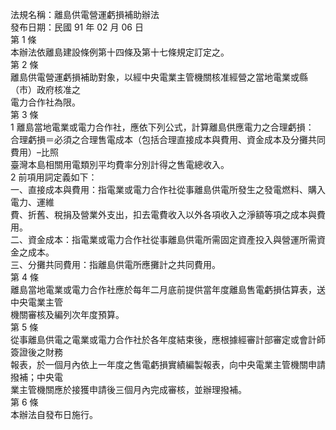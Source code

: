 法規名稱：離島供電營運虧損補助辦法  
發布日期：民國 91 年 02 月 06 日  
第 1 條  
本辦法依離島建設條例第十四條及第十七條規定訂定之。  
第 2 條  
離島供電營運虧損補助對象，以經中央電業主管機關核准經營之當地電業或縣（市）政府核准之  
電力合作社為限。  
第 3 條  
1 離島當地電業或電力合作社，應依下列公式，計算離島供應電力之合理虧損：  
合理虧損＝必須之合理售電成本（包括合理直接成本與費用、資金成本及分攤共同費用）–比照  
臺灣本島相關用電類別平均費率分別計得之售電總收入。  
2 前項用詞定義如下：  
一、直接成本與費用：指電業或電力合作社從事離島供電所發生之發電燃料、購入電力、運維  
費、折舊、稅捐及營業外支出，扣去電費收入以外各項收入之淨額等項之成本與費用。  
二、資金成本：指電業或電力合作社從事離島供電所需固定資產投入與營運所需資金之成本。  
三、分攤共同費用：指離島供電所應攤計之共同費用。  
第 4 條  
離島當地電業或電力合作社應於每年二月底前提供當年度離島售電虧損估算表，送中央電業主管  
機關審核及編列次年度預算。  
第 5 條  
從事離島供電之電業或電力合作社於各年度結束後，應根據經審計部審定或會計師簽證後之財務  
報表，於一個月內依上一年度之售電虧損實績編製報表，向中央電業主管機關申請撥補；中央電  
業主管機關應於接獲申請後三個月內完成審核，並辦理撥補。  
第 6 條  
本辦法自發布日施行。  


